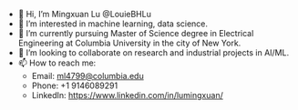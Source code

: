 - 👋 Hi, I’m Mingxuan Lu @LouieBHLu
- 👀 I’m interested in machine learning, data science.
- 🌱 I’m currently pursuing Master of Science degree in Electrical Engineering at Columbia University in the city of New York.
- 💞️ I’m looking to collaborate on research and industrial projects in AI/ML.
- 📫 How to reach me:
  - Email: ml4799@columbia.edu
  - Phone: +1 9146089291
  - LinkedIn: https://www.linkedin.com/in/lumingxuan/

<!---
LouieBHLu/LouieBHLu is a ✨ special ✨ repository because its `README.md` (this file) appears on your GitHub profile.
You can click the Preview link to take a look at your changes.
--->
